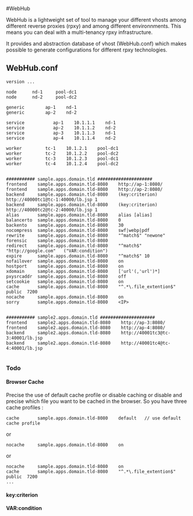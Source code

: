 #WebHub

WebHub is a lightweight set of tool to manage your different vhosts among different reverse proxies (rpxy) and among different environnments. This means you can deal with a multi-tenancy rpxy infrastructure.

It provides and abstraction database of vhost (WebHub.conf) which makes possible to generate configurations for different rpxy technologies.

## WebHub.conf
```
version ...

node      nd-1     pool-dc1
node      nd-2     pool-dc2

generic        ap-1    nd-1
generic        ap-2    nd-2

service           ap-1    10.1.1.1    nd-1
service           ap-2    10.1.1.2    nd-2
service           ap-3    10.1.1.3    nd-1
service           ap-4    10.1.1.4    nd-2

worker         tc-1    10.1.2.1    pool-dc1
worker         tc-2    10.1.2.2    pool-dc2
worker         tc-3    10.1.2.3    pool-dc1
worker         tc-4    10.1.2.4    pool-dc2


########### sample.apps.domain.tld #####################
frontend    sample.apps.domain.tld-8080    http://ap-1:8080/
frontend    sample.apps.domain.tld-8080    http://ap-2:8080/
backend     sample.apps.domain.tld-8080    (key:criterion)  http://40000tc1@tc-1:40000/lb.jsp 1
backend     sample.apps.domain.tld-8080    (key:criterion)  http://40000tc2@tc-2:40000/lb.jsp 1
alias       sample.apps.domain.tld-8080    alias [alias]
balancerto  sample.apps.domain.tld-8080    0
backento    sample.apps.domain.tld-8080    30
nocompress  sample.apps.domain.tld-8080    swf|webp|pdf
rewrite     sample.apps.domain.tld-8080    "^match$" "newone"
forensic    sample.apps.domain.tld-8080
redirect    sample.apps.domain.tld-8080    "^match$"   "http://google.com"   ("VAR:condition")
expire      sample.apps.domain.tld-8080    "^match$" 10
nofailover  sample.apps.domain.tld-8080    on
hostport    sample.apps.domain.tld-8080    on
xdomain     sample.apps.domain.tld-8080    ['url'(,'url')*]
pxysrcaddr  sample.apps.domain.tld-8080    off
setcookie   sample.apps.domain.tld-8080    on
cache       sample.apps.domain.tld-8080    "^.*\.file_extention$"       public  7200
nocache     sample.apps.domain.tld-8080    on
sorry       sample.apps.domain.tld-8080    <IP>


########### sample2.apps.domain.tld #####################
frontend    sample2.apps.domain.tld-8080    http://ap-3:8080/
frontend    sample2.apps.domain.tld-8080    http://ap-4:8080/
backend     sample2.apps.domain.tld-8080    http://40001tc3@tc-3:40001/lb.jsp 
backend     sample2.apps.domain.tld-8080    http://40001tc4@tc-4:40001/lb.jsp 


```

### Todo

#### Browser Cache

Precise the use of default cache profile or disable caching or disable and precise which file you want to be cached in the browser.
So you have three cache profiles :

```
cache       sample.apps.domain.tld-8080    default   // use default cache profile
````
or
````
nocache     sample.apps.domain.tld-8080    on
````
or
````
nocache     sample.apps.domain.tld-8080    on
cache       sample.apps.domain.tld-8080    "^.*\.file_extention$"       public  7200
...

````

#### key:criterion

#### VAR:condition


